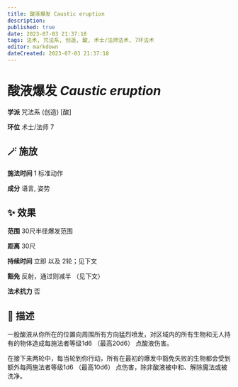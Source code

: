 ```yaml
---
title: 酸液爆发 Caustic eruption
description: 
published: true
date: 2023-07-03 21:37:18
tags: 法术, 咒法系, 创造, 酸, 术士/法师法术, 7环法术
editor: markdown
dateCreated: 2023-07-03 21:37:18
---
```


# **酸液爆发** *Caustic eruption*

**学派** 咒法系 (创造) \[酸\] 

**环位** 术士/法师 7

## 🪄 施放

**施法时间** 1 标准动作

**成分** 语言, 姿势

## ✨ 效果  

**范围** 30尺半径爆发范围

**距离** 30尺  

**持续时间** 立即 以及 2轮；见下文 

**豁免** 反射，通过则减半 （见下文）

**法术抗力** 否

## 📖 描述

一股酸液从你所在的位置向周围所有方向猛烈喷发，对区域内的所有生物和无人持有的物体造成每施法者等级1d6 （最高20d6） 点酸液伤害。

在接下来两轮中，每当轮到你行动，所有在最初的爆发中豁免失败的生物都会受到额外每两施法者等级1d6 （最高10d6） 点伤害，除非酸液被中和、解除魔法或被洗净。
    